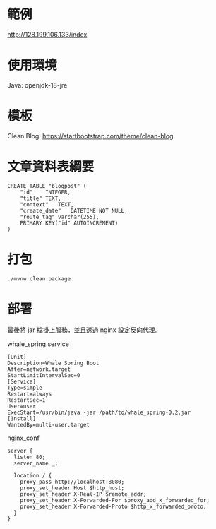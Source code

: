 # 範例
http://128.199.106.133/index
# 使用環境
Java: openjdk-18-jre

# 模板
Clean Blog: https://startbootstrap.com/theme/clean-blog

# 文章資料表綱要
```
CREATE TABLE "blogpost" (
	"id"	INTEGER,
	"title"	TEXT,
	"context"	TEXT,
	"create_date"	DATETIME NOT NULL,
	"route_tag"	varchar(255),
	PRIMARY KEY("id" AUTOINCREMENT)
)
```

# 打包
```
./mvnw clean package
```

# 部署

最後將 jar 檔掛上服務，並且透過 nginx 設定反向代理。

whale_spring.service
```
[Unit]
Description=Whale Spring Boot
After=network.target
StartLimitIntervalSec=0
[Service]
Type=simple
Restart=always
RestartSec=1
User=user
ExecStart=/usr/bin/java -jar /path/to/whale_spring-0.2.jar
[Install]
WantedBy=multi-user.target
```

nginx_conf
```
server {
  listen 80;
  server_name _;

  location / {
    proxy_pass http://localhost:8080; 
    proxy_set_header Host $http_host;
    proxy_set_header X-Real-IP $remote_addr;
    proxy_set_header X-Forwarded-For $proxy_add_x_forwarded_for;
    proxy_set_header X-Forwarded-Proto $http_x_forwarded_proto;
  }
}
```
